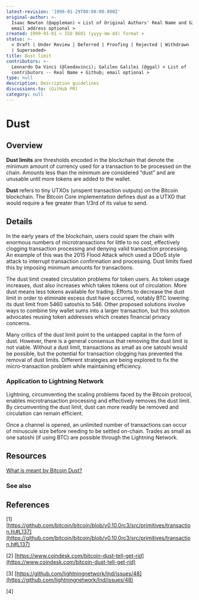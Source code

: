 ```yaml
---
latest-revision: '1999-01-29T00:00:00.000Z'
original-author: >-
  Isaac Newton (@appleman) < List of Original Authors' Real Name and Github;
  email address optional >
created: 1999-01-01 < ISO 8601 (yyyy-mm-dd) format >
status: >-
  < Draft | Under Review | Deferred | Proofing | Rejected | Withdrawn | Accepted
  | Superseded>
title: Dust limit
contributors: >-
  Leonardo Da Vinci (@leodavinci); Galileo Galilei (@ggal) < List of
  contributors -- Real Name + Github; email optional >
type: null
description: Description guidelines
discussions-to: (GitHub PR)
category: null
---
```


# Dust

## Overview

**Dust limits** are thresholds encoded in the blockchain that denote the minimum amount of currency used for a transaction to be processed on the chain. Amounts less than the minimum are considered “dust” and are unusable until more tokens are added to the wallet.

**Dust** refers to tiny UTXOs \(unspent transaction outputs\) on the Bitcoin blockchain. The Bitcoin Core implementation defines dust as a UTXO that would require a fee greater than 1/3rd of its value to send. 

## Details

In the early years of the blockchain, users could spam the chain with enormous numbers of microtransactions for little to no cost, effectively clogging transaction processing and denying valid transaction processing. An example of this was the 2015 Flood Attack which used a DDoS style attack to interrupt transaction confirmation and processing. Dust limits fixed this by imposing minimum amounts for transactions.  


The dust limit created circulation problems for token users. As token usage increases, dust also increases which takes tokens out of circulation. More dust means less tokens available for trading. Efforts to decrease the dust limit in order to eliminate excess dust have occurred, notably BTC lowering its dust limit from 5460 satoshis to 546. Other proposed solutions involve ways to combine tiny wallet sums into a larger transaction, but this solution advocates reusing token addresses which creates financial privacy concerns.  


Many critics of the dust limit point to the untapped capital in the form of dust. However, there is a general consensus that removing the dust limit is not viable. Without a dust limit, transactions as small as one satoshi would be possible, but the potential for transaction clogging has prevented the removal of dust limits. Different strategies are being explored to fix the micro-transaction problem while maintaining efficiency.

### Application to Lightning Network

Lightning, circumventing the scaling problems faced by the Bitcoin protocol, enables microtransaction processing and effectively removes the dust limit. By circumventing the dust limit, dust can more readily be removed and circulation can remain efficient.

Once a channel is opened, an unlimited number of transactions can occur of minuscule size before needing to be settled on-chain. Trades as small as one satoshi \(if using BTC\) are possible through the Lightning Network.

## Resources

[What is meant by Bitcoin Dust?](https://bitcoin.stackexchange.com/questions/10986/what-is-meant-by-bitcoin-dust)

### See also

## References

\[1\] [https://github.com/bitcoin/bitcoin/blob/v0.10.0rc3/src/primitives/transaction.h\#L137](https://github.com/bitcoin/bitcoin/blob/v0.10.0rc3/src/primitives/transaction.h#L137)

\[2\] [https://www.coindesk.com/bitcoin-dust-tell-get-rid](https://www.coindesk.com/bitcoin-dust-tell-get-rid)

\[3\] [https://github.com/lightningnetwork/lnd/issues/48](https://github.com/lightningnetwork/lnd/issues/48) 

\[4\] 

